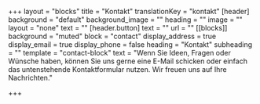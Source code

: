+++
layout = "blocks"
title = "Kontakt"
translationKey = "kontakt"
[header]
background = "default"
background_image = ""
heading = ""
image = ""
layout = "none"
text = ""
[header.button]
text = ""
url = ""
[[blocks]]
background = "muted"
block = "contact"
display_address = true
display_email = true
display_phone = false
heading = "Kontakt"
subheading = ""
template = "contact-block"
text = "Wenn Sie Ideen, Fragen oder Wünsche haben, können Sie uns gerne eine E-Mail schicken oder einfach das untenstehende Kontaktformular nutzen. Wir freuen uns auf Ihre Nachrichten."

+++
